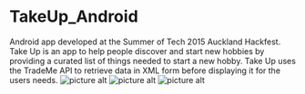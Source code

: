 # TakeUp_Android

Android app developed at the Summer of Tech 2015 Auckland Hackfest. Take Up is an app to help people discover and start new hobbies by providing a 
curated list of things needed to start a new hobby. Take Up uses the TradeMe API to retrieve data in XML form before displaying it for the users needs.
![picture alt](http://i58.tinypic.com/20puc0g.jpg "Splash Screen")
![picture alt](http://i60.tinypic.com/25g5ik6.jpg "Main menu")
![picture alt](http://i62.tinypic.com/1zyj5oy.jpg "TradeMe listings")
